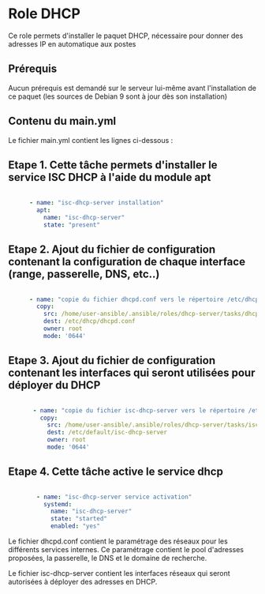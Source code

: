 Role DHCP
=========

Ce role permets d'installer le paquet DHCP, nécessaire pour donner des adresses IP en automatique aux postes


Prérequis
------------

Aucun prérequis est demandé sur le serveur lui-même avant l'installation de ce paquet (les sources de Debian 9 sont à jour dès son installation)


Contenu du main.yml
----------------

Le fichier main.yml contient les lignes ci-dessous :

## Etape 1. Cette tâche permets d'installer le service ISC DHCP à l'aide du module apt

```yaml
 
      - name: "isc-dhcp-server installation"
        apt:
          name: "isc-dhcp-server"
          state: "present"  
```

## Etape 2. Ajout du fichier de configuration contenant la configuration de chaque interface (range, passerelle, DNS, etc..)

```yaml

      - name: "copie du fichier dhcpd.conf vers le répertoire /etc/dhcp"
        copy:
          src: /home/user-ansible/.ansible/roles/dhcp-server/tasks/dhcpd.conf
          dest: /etc/dhcp/dhcpd.conf
          owner: root
          mode: '0644'
```

## Etape 3. Ajout du fichier de configuration contenant les interfaces qui seront utilisées pour déployer du DHCP

```yaml

       - name: "copie du fichier isc-dhcp-server vers le répertoire /etc/default"
         copy:
           src: /home/user-ansible/.ansible/roles/dhcp-server/tasks/isc-dhcp-server
           dest: /etc/default/isc-dhcp-server
           owner: root
           mode: '0644'
```

## Etape 4. Cette tâche active le service dhcp

```yaml

        - name: "isc-dhcp-server service activation"
          systemd:
            name: "isc-dhcp-server"
            state: "started"
            enabled: "yes"
```
            
Le fichier dhcpd.conf contient le paramétrage des réseaux pour les différents services internes.
Ce paramétrage contient le pool d'adresses proposées, la passerelle, le DNS et le domaine de recherche.

Le fichier isc-dhcp-server contient les interfaces réseaux qui seront autorisées à déployer des adresses en DHCP.
 
 
 
